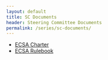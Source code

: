 ```yaml
---
layout: default
title: SC Documents
header: Steering Committee Documents
permalink: /series/sc-documents/
---
```


* [ECSA Charter](/assets/docs/ECSA-Steering_Committee_Charter-v2024-12-14.pdf)
* [ECSA Rulebook](/assets/docs/ECSA-rulebook-v1.1.pdf)
